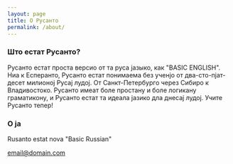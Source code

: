 ```yaml
---
layout: page
title: О Русанто
permalink: /about/
---
```



### Што естат Русанто?

Русанто естат проста версио от та руса јазыко, как "BASIC ENGLISH". Ниа к Есперанто, Русанто естат понимаема без ученјо от два-сто-пјат-десет милионој Русај лудој. От Санкт-Петербурго через Сибиро к Владивостоко. Русанто имеат боле простану и боле логикану граматикону, и Русанто естат та идеала јазико дла днесај лудој. Учите Русанто тепер!

### О ја

Rusanto estat nova "Basic Russian"

[email@domain.com](mailto:email@domain.com)